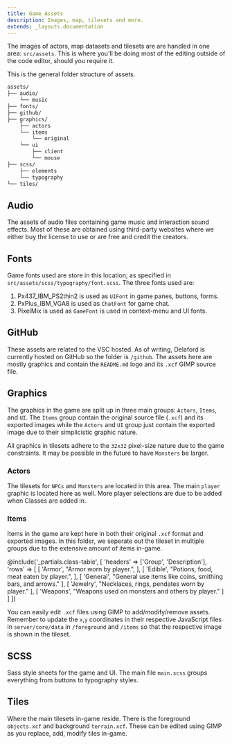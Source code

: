 ```yaml
---
title: Game Assets
description: Images, map, tilesets and more.
extends: _layouts.documentation
---
```


The images of actors, map datasets and tilesets are are handled in one area: `src/assets`. This is where you'll be doing most of the editing outside of the code editor, should you require it.

This is the general folder structure of assets.

```bash
assets/
├── audio/
	└── music
├── fonts/
├── github/
├── graphics/
	├── actors
	└── items
		└── original
	└── ui
		├── client
		└── mouse
├── scss/
	├── elements
	└── typography
└── tiles/
```

## Audio

The assets of audio files containing game music and interaction sound effects. Most of these are obtained using third-party websites where we either buy the license to use or are free and credit the creators.

## Fonts

Game fonts used are store in this location; as specified in `src/assets/scss/typography/font.scss`. The three fonts used are: 

1. Px437_IBM_PS2thin2 is used as `UIFont` in game panes, buttons, forms.
2. PxPlus_IBM_VGA8 is used as `ChatFont` for game chat.
3. PixelMix is used as `GameFont` is used in context-menu and UI fonts.

## GitHub

These assets are related to the VSC hosted. As of writing, Delaford is currently hosted on GitHub so the folder is `/github`. The assets here are mostly graphics and contain the `README.md` logo and its `.xcf` GIMP source file.

## Graphics

The graphics in the game are split up in three main groups: `Actors`, `Items`, and `UI`. The `Items` group contain the original source file (`.xcf`) and its exported images while the `Actors` and `UI` group just contain the exported image due to their simplicistic graphic nature.

All graphics in tilesets adhere to the `32x32` pixel-size nature due to the game constraints. It may be possible in the future to have `Monsters` be larger.

### Actors

The tilesets for `NPCs` and `Monsters` are located in this area. The main `player` graphic is located here as well. More player selections are due to be added when Classes are added in.

### Items

Items in the game are kept here in both their original `.xcf` format and exported images. In this folder, we seperate out the tileset in multiple groups due to the extensive amount of items in-game.

@include('_partials.class-table', [
	'headers' => ['Group', 'Description'],
	'rows' => [
		[
			'Armor',
			"Armor worn by player.",
		],
		[
			'Edible',
			"Potions, food, meat eaten by player.",
		],
		[
			'General',
			"General use items like coins, smithing bars, and arrows."
		],
		[
			'Jewelry',
			"Necklaces, rings, pendates worn by player."
		],
		[
			'Weapons',
			"Weapons used on monsters and others by player."
		]
	]
])

You can easily edit `.xcf` files using GIMP to add/modify/remove assets. Remember to update the `x`,`y` coordinates in their respective JavaScript files in `server/core/data` in `/foreground` and `/items` so that the respective image is shown in the tileset.

## SCSS

Sass style sheets for the game and UI. The main file `main.scss` groups everything from buttons to typography styles.

## Tiles

Where the main tilesets in-game reside. There is the foreground `objects.xcf` and background `terrain.xcf`. These can be edited using GIMP as you replace, add, modify tiles in-game.
